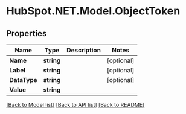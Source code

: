 # HubSpot.NET.Model.ObjectToken

## Properties

Name | Type | Description | Notes
------------ | ------------- | ------------- | -------------
**Name** | **string** |  | [optional] 
**Label** | **string** |  | [optional] 
**DataType** | **string** |  | [optional] 
**Value** | **string** |  | 

[[Back to Model list]](../README.md#documentation-for-models) [[Back to API list]](../README.md#documentation-for-api-endpoints) [[Back to README]](../README.md)

